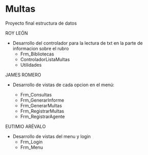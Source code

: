# Multas
Proyecto final estructura de datos

ROY LEÓN
  * Desarrollo del controlador para la lectura de txt en la parte de informacion sobre el rubro
      - Frm_Bibliotecas 
      - ControladorListaMultas
      - Utilidades
  
JAMES ROMERO
  * Desarrollo de vistas de cada opcion en el menú:

      - Frm_Consultas
      - Frm_GenerarInforme
      - Frm_GenerarMultas
      - Frm_RegistrarMultas
      - Frm_RegistrarAgente

EUTIMIO ARÉVALO
  * Desarrollo de vistas del menu y login
      - Frm_Login
      - Frm_Menu
